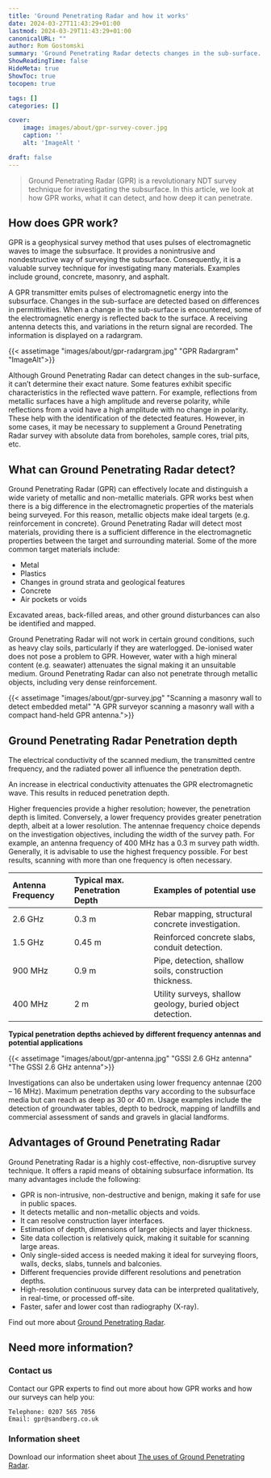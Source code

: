 ```yaml
---
title: 'Ground Penetrating Radar and how it works'
date: 2024-03-27T11:43:29+01:00
lastmod: 2024-03-29T11:43:29+01:00
canonicalURL: ""
author: Rom Gostomski
summary: 'Ground Penetrating Radar detects changes in the sub-surface. Find out how GPR works, what it can detect, how deep it can penetrate and its advantages.'
ShowReadingTime: false
HideMeta: true
ShowToc: true
tocopen: true

tags: []
categories: []

cover:
    image: images/about/gpr-survey-cover.jpg
    caption: ''
    alt: 'ImageAlt '

draft: false
---
```

> Ground Penetrating Radar (GPR) is a revolutionary NDT survey technique for investigating the subsurface. In this article, we look at how GPR works, what it can detect, and how deep it can penetrate.

## How does GPR work?

GPR is a geophysical survey method that uses pulses of electromagnetic waves to image the subsurface. It provides a nonintrusive and nondestructive way of surveying the subsurface. Consequently, it is a valuable survey technique for investigating many materials. Examples include ground, concrete, masonry, and asphalt.

A GPR transmitter emits pulses of electromagnetic energy into the subsurface. Changes in the sub-surface are detected based on differences in permittivities. When a change in the sub-surface is encountered, some of the electromagnetic energy is reflected back to the surface. A receiving antenna detects this, and variations in the return signal are recorded. The information is displayed on a radargram.

{{< assetimage "images/about/gpr-radargram.jpg"
"GPR Radargram" 
"ImageAlt">}}

Although Ground Penetrating Radar can detect changes in the sub-surface, it can’t determine their exact nature. Some features exhibit specific characteristics in the reflected wave pattern. For example, reflections from metallic surfaces have a high amplitude and reverse polarity, while reflections from a void have a high amplitude with no change in polarity. These help with the identification of the detected features. However, in some cases, it may be necessary to supplement a Ground Penetrating Radar survey with absolute data from boreholes, sample cores, trial pits, etc.

## What can Ground Penetrating Radar detect?

Ground Penetrating Radar (GPR) can effectively locate and distinguish a wide variety of metallic and non-metallic materials. GPR works best when there is a big difference in the electromagnetic properties of the materials being surveyed. For this reason, metallic objects make ideal targets (e.g. reinforcement in concrete). Ground Penetrating Radar will detect most materials, providing there is a sufficient difference in the electromagnetic properties between the target and surrounding material. Some of the more common target materials include:

- Metal
- Plastics
- Changes in ground strata and geological features
- Concrete
- Air pockets or voids

Excavated areas, back-filled areas, and other ground disturbances can also be identified and mapped.

Ground Penetrating Radar will not work in certain ground conditions, such as heavy clay soils, particularly if they are waterlogged. De-ionised water does not pose a problem to GPR. However, water with a high mineral content (e.g. seawater) attenuates the signal making it an unsuitable medium. Ground Penetrating Radar can also not penetrate through metallic objects, including very dense reinforcement.


{{< assetimage "images/about/gpr-survey.jpg"
"Scanning a masonry wall to detect embedded metal" 
"A GPR surveyor scanning a masonry wall with a compact hand-held GPR antenna.">}}

## Ground Penetrating Radar Penetration depth

The electrical conductivity of the scanned medium, the transmitted centre frequency, and the radiated power all influence the penetration depth.

An increase in electrical conductivity attenuates the GPR electromagnetic wave. This results in reduced penetration depth.

Higher frequencies provide a higher resolution; however, the penetration depth is limited. Conversely, a lower frequency provides greater penetration depth, albeit at a lower resolution. The antennae frequency choice depends on the investigation objectives, including the width of the survey path. For example, an antenna frequency of 400 MHz has a 0.3 m survey path width. Generally, it is advisable to use the highest frequency possible. For best results, scanning with more than one frequency is often necessary.

| Antenna Frequency  | Typical max. Penetration Depth  | Examples of potential use|
|:----------|:----------|:----------|
| 2.6 GHz    | 0.3 m    | Rebar mapping, structural concrete investigation.    |
| 1.5 GHz    | 0.45 m    | Reinforced concrete slabs, conduit detection.    |
| 900 MHz    | 0.9 m    | Pipe, detection, shallow soils, construction thickness.    |
| 400 MHz    | 2 m    | Utility surveys, shallow geology, buried object detection.    |

**Typical penetration depths achieved by different frequency antennas and potential applications**

{{< assetimage "images/about/gpr-antenna.jpg"
"GSSI 2.6 GHz antenna" 
"The GSSI 2.6 GHz antenna">}}

Investigations can also be undertaken using lower frequency antennae (200 – 16 MHz). Maximum penetration depths vary according to the subsurface media but can reach as deep as 30 or 40 m. Usage examples include the detection of groundwater tables, depth to bedrock, mapping of landfills and commercial assessment of sands and gravels in glacial landforms.

## Advantages of Ground Penetrating Radar

Ground Penetrating Radar is a highly cost-effective, non-disruptive survey technique. It offers a rapid means of obtaining subsurface information. Its many advantages include the following:

- GPR is non-intrusive, non-destructive and benign, making it safe for use in public spaces.
- It detects metallic and non-metallic objects and voids.
- It can resolve construction layer interfaces.
- Estimation of depth, dimensions of larger objects and layer thickness.
- Site data collection is relatively quick, making it suitable for scanning large areas.
- Only single-sided access is needed making it ideal for surveying floors, walls, decks, slabs, tunnels and balconies.
- Different frequencies provide different resolutions and penetration depths.
- High-resolution continuous survey data can be interpreted qualitatively, in real-time, or processed off-site.
- Faster, safer and lower cost than radiography (X-ray).

Find out more about [Ground Penetrating Radar](https://en.wikipedia.org/wiki/Ground-penetrating_radar).

## Need more information?

### Contact us

Contact our GPR experts to find out more about how GPR works and how our surveys can help you:

    Telephone: 0207 565 7056
    Email: gpr@sandberg.co.uk

### Information sheet

Download our information sheet about [The uses of Ground Penetrating Radar](https://www.groundpenetratingradar.co.uk/downloads/Uses-of-ground-penetrating-radar.pdf).